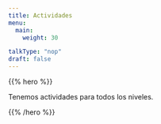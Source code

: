 ```yaml
---
title: Actividades
menu:
  main:
    weight: 30

talkType: "nop"
draft: false    
---
```


{{% hero %}}

Tenemos actividades para todos los niveles.

{{% /hero %}}

